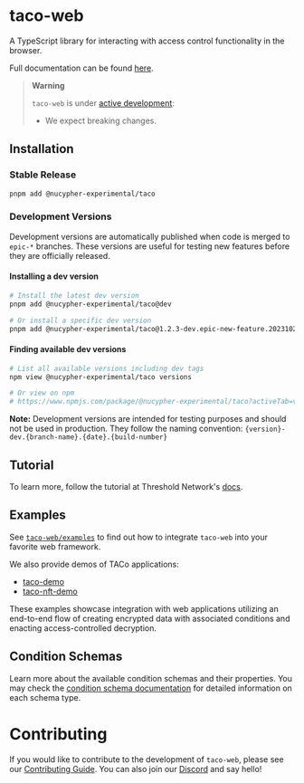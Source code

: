 # taco-web

A TypeScript library for interacting with access control functionality in the browser.

Full documentation can be found [here](https://docs.taco.build/).

> **Warning**
>
> `taco-web` is under [active development](https://github.com/nucypher/taco-web/pulls):
>
> - We expect breaking changes.

## Installation

### Stable Release

```bash
pnpm add @nucypher-experimental/taco
```

### Development Versions

Development versions are automatically published when code is merged to `epic-*` branches. These versions are useful for testing new features before they are officially released.

#### Installing a dev version

```bash
# Install the latest dev version
pnpm add @nucypher-experimental/taco@dev

# Or install a specific dev version
pnpm add @nucypher-experimental/taco@1.2.3-dev.epic-new-feature.20231025.42
```

#### Finding available dev versions

```bash
# List all available versions including dev tags
npm view @nucypher-experimental/taco versions

# Or view on npm
# https://www.npmjs.com/package/@nucypher-experimental/taco?activeTab=versions
```

**Note:** Development versions are intended for testing purposes and should not be used in production. They follow the naming convention: `{version}-dev.{branch-name}.{date}.{build-number}`

## Tutorial

To learn more, follow the tutorial at Threshold
Network's [docs](https://docs.taco.build/taco-integration/).

## Examples

See [`taco-web/examples`](https://github.com/nucypher/taco-web/tree/main/examples) to find out how to
integrate `taco-web` into your favorite web framework.

We also provide demos of TACo applications:

- [taco-demo](https://github.com/nucypher/taco-web/tree/main/demos/taco-demo)
- [taco-nft-demo](https://github.com/nucypher/taco-web/tree/main/demos/taco-nft-demo)

These examples showcase integration with web applications utilizing an end-to-end flow of creating encrypted data with associated conditions and enacting access-controlled decryption.

## Condition Schemas

Learn more about the available condition schemas and their properties. You may check the [condition schema documentation](./packages/taco/schema-docs/condition-schemas.md) for detailed information on each schema type.

# Contributing

If you would like to contribute to the development of `taco-web`, please see our [Contributing Guide](CONTRIBUTING.md).
You can also join our [Discord](https://discord.gg/threshold) and say hello!
